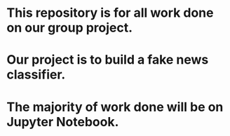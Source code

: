 # This repository is for all work done on our group project.
# Our project is to build a fake news classifier.
# The majority of work done will be on Jupyter Notebook.
